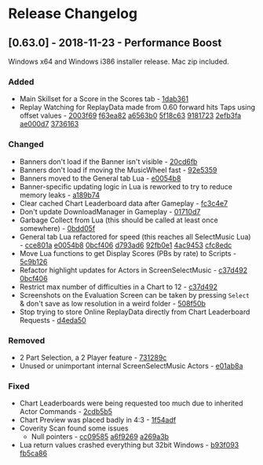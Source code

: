 # Release Changelog


## [0.63.0] - 2018-11-23 - Performance Boost

Windows x64 and Windows i386 installer release. Mac zip included.

### Added
- Main Skillset for a Score in the Scores tab - [1dab361](../../../commit/1dab3619c56a5a925738562483d2d8873951bdeb)
- Replay Watching for ReplayData made from 0.60 forward hits Taps using offset values - [2003f69](../../../commit/2003f6936e230d684511159046ca6dc9ae1b11d6) [f63ea82](../../../commit/f63ea82f1aa6a6975ec8b57d1874396d0d8b750a) [a6563b0](../../../commit/a6563b08049c208f3c79a0668964d8d67d37ae96) [5f18c63](../../../commit/5f18c630b12b8dcad605bb5321316f9d74d753da) [9181723](../../../commit/91817235e88287693c54147877a4824dd339cf49) [2efb3fa](../../../commit/2efb3fac3d7369529d58722382c197b10278ec85) [ae000d7](../../../commit/ae000d780f5979f7ea2abbf8b4e9d16cebe5f30e) [3736163](../../../commit/373616359d38dcebb6d27efbffca3779aba6ab5a)
### Changed
- Banners don't load if the Banner isn't visible - [20cd6fb](../../../commit/20cd6fb333ab358cffa93aeade8daba1982d7cc1)
- Banners don't load if moving the MusicWheel fast - [92e5359](../../../commit/92e53596f189ae7988b90d97368917a6148a409e)
- Banners moved to the General tab Lua - [e0054b8](../../../commit/e0054b8ed9a2f11d8e0e613dfbf1093b2dacd75e)
- Banner-specific updating logic in Lua is reworked to try to reduce memory leaks - [a189b74](../../../commit/a189b74db87c1f6446b5904d5295856220189a90)
- Clear cached Chart Leaderboard data after Gameplay - [fc3c4e7](../../../commit/fc3c4e79e5020d004d3a8ae29ee458b161d328eb)
- Don't update DownloadManager in Gameplay - [01710d7](../../../commit/01710d71bb7467b1bd4f158207aa5307ed8476da)
- Garbage Collect from Lua (this should be called at least once somewhere) - [0bdd05f](../../../commit/0bdd05fb7570b066bcc392e1b7acd61c9855e3e4)
- General tab Lua refactored for speed (this reaches all SelectMusic Lua) - [cce801a](../../../commit/cce801a9981c0b40049d00064138623aca4737b6) [e0054b8](../../../commit/e0054b8ed9a2f11d8e0e613dfbf1093b2dacd75e) [0bcf406](../../../commit/0bcf406553347843b455e14d6db16f0c5b40e44d) [d793ad6](../../../commit/d793ad6356f093c1404cc4727a690b22ebe4dca3) [92fb0e1](../../../commit/92fb0e170da00820172034e4834e8f6556a946cd) [4ac9453](../../../commit/4ac9453051d4953b707e6ff464ac4e8a9bd21ef4) [cfc8edc](../../../commit/cfc8edc28b0e4cd9b8ec70410c5ecf02c791ca9e)
- Move Lua functions to get Display Scores (PBs by rate) to Scripts - [5c9b126](../../../commit/5c9b126645e7108073f53eab10399cf4dbf3c9c8)
- Refactor highlight updates for Actors in ScreenSelectMusic - [c37d492](../../../commit/c37d492557c9c30255804c131106df633c455814) [0bcf406](../../../commit/0bcf406553347843b455e14d6db16f0c5b40e44d)
- Restrict max number of difficulties in a Chart to 12 - [c37d492](../../../commit/c37d492557c9c30255804c131106df633c455814)
- Screenshots on the Evaluation Screen can be taken by pressing `Select` & don't save as low resolution in a weird folder - [508f50b](../../../commit/508f50b56f9579e3543703ffa5d8fe9143ebaa41)
- Stop trying to store Online ReplayData directly from Chart Leaderboard Requests - [d4eda50](../../../commit/d4eda50e337490de69b8687c03d2200dc874389e)
### Removed
- 2 Part Selection, a 2 Player feature - [731289c](../../../commit/731289cc5e01f1c18f7f6d5760fa9822b9a0b23b)
- Unused or unimportant internal ScreenSelectMusic Actors - [e01ab8a](../../../commit/e01ab8af140fd654fd15bcd9f5c276588ab4e912)
### Fixed
- Chart Leaderboards were being requested too much due to inherited Actor Commands - [2cdb5b5](../../../commit/2cdb5b5de93286d06ae34b65917ffb5ac81b6a5d)
- Chart Preview was placed badly in 4:3 - [1f54adf](../../../commit/1f54adf992441c8023d8ff0cea1c0012485caab9)
- Coverity Scan found some issues
  - Null pointers - [cc09585](../../../commit/cc0958578883cb5284a2770125563261200f0753) [a6f9269](../../../commit/a6f92693269f9fe2ae29daf058af7af776687c51) [a269a3b](../../../commit/a269a3bcba84cc4a3fb59e163bcbb594c244bb80)
- Lua return values crashed everything but 32bit Windows - [b93f093](../../../commit/b93f09380de951532f0ced05751f13c3a121c802) [fb5ca86](../../../commit/fb5ca860f154b66a8e7f3292111d3e37939343b4)
